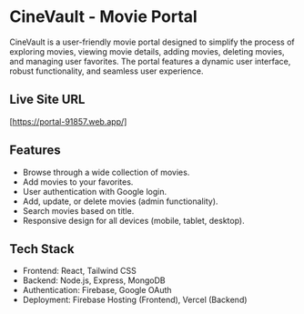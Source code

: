# CineVault - Movie Portal

CineVault is a user-friendly movie portal designed to simplify the process of exploring movies, viewing movie details, adding movies, deleting movies, and managing user favorites. The portal features a dynamic user interface, robust functionality, and seamless user experience.

## Live Site URL

[https://portal-91857.web.app/]

## Features

- Browse through a wide collection of movies.
- Add movies to your favorites.
- User authentication with Google login.
- Add, update, or delete movies (admin functionality).
- Search movies based on title.
- Responsive design for all devices (mobile, tablet, desktop).

## Tech Stack

- Frontend: React, Tailwind CSS
- Backend: Node.js, Express, MongoDB
- Authentication: Firebase, Google OAuth
- Deployment: Firebase Hosting (Frontend), Vercel (Backend)
